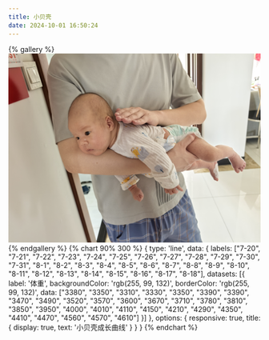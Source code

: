 ```yaml
---
title: 小贝壳
date: 2024-10-01 16:50:24
---
```


{% gallery %}
![](/galleryGroup/xiaobeike/beike.jpg)
{% endgallery %}
{% chart 90% 300 %}
{
  type: 'line',
  data: {
    labels: ["7-20", "7-21", "7-22", "7-23", "7-24", "7-25", "7-26", "7-27", "7-28", "7-29", "7-30", "7-31", "8-1", "8-2", "8-3", "8-4", "8-5", "8-6", "8-7", "8-8", "8-9", "8-10", "8-11", "8-12", "8-13", "8-14", "8-15", "8-16", "8-17", "8-18"],
    datasets: [{
      label: '体重',
      backgroundColor: 'rgb(255, 99, 132)',
      borderColor: 'rgb(255, 99, 132)',
      data: ["3380", "3350", "3310", "3330", "3350", "3390", "3390", "3470", "3490", "3520", "3570", "3600", "3670", "3710", "3780", "3810", "3850", "3950", "4000", "4010", "4110", "4150", "4210", "4290", "4350", "4410", "4470", "4560", "4570", "4610"]
      }]
  },
  options: {
    responsive: true,
    title: {
    display: true,
    text: '小贝壳成长曲线'
    }
  }
}
{% endchart %}